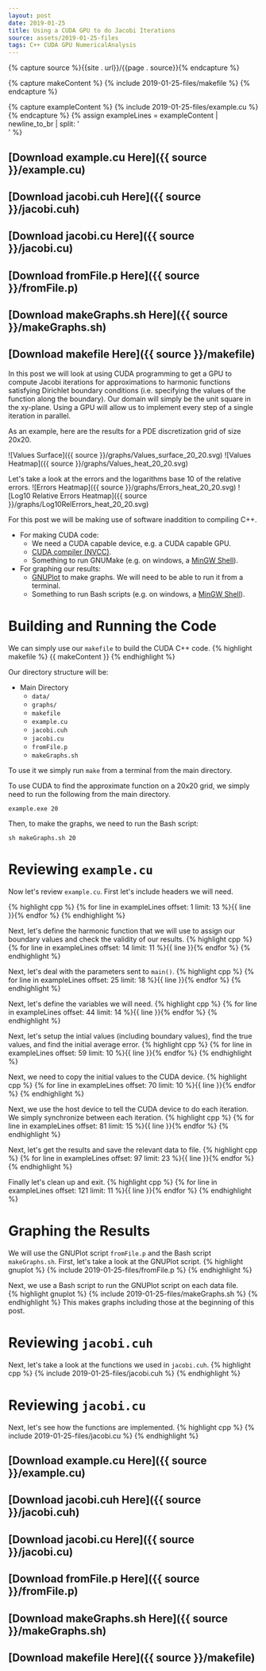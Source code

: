 ```yaml
---
layout: post
date: 2019-01-25
title: Using a CUDA GPU to do Jacobi Iterations
source: assets/2019-01-25-files
tags: C++ CUDA GPU NumericalAnalysis
---
```


{% capture source %}{{site . url}}/{{page . source}}{% endcapture %}

{% capture makeContent %}
{% include 2019-01-25-files/makefile %}
{% endcapture %}

{% capture exampleContent %}
{% include 2019-01-25-files/example.cu %}
{% endcapture %}
{% assign exampleLines = exampleContent | newline_to_br | split: '<br />' %} 

## [Download example.cu Here]({{ source }}/example.cu)
## [Download jacobi.cuh Here]({{ source }}/jacobi.cuh)
## [Download jacobi.cu Here]({{ source }}/jacobi.cu)
## [Download fromFile.p Here]({{ source }}/fromFile.p)
## [Download makeGraphs.sh Here]({{ source }}/makeGraphs.sh) 
## [Download makefile Here]({{ source }}/makefile)

In this post we will look at using CUDA programming to get a GPU to compute Jacobi iterations for approximations
to harmonic functions satisfying Dirichlet boundary conditions (i.e. specifying the values of the function along
the boundary). Our domain will simply be the unit square in the xy-plane. Using a GPU will allow us to implement
every step of a single iteration in parallel.

As an example, here are the results for a PDE discretization grid of size 20x20.

![Values Surface]({{ source }}/graphs/Values_surface_20_20.svg)
![Values Heatmap]({{ source }}/graphs/Values_heat_20_20.svg)

Let's take a look at the errors and the logarithms base 10 of the relative errors.
![Errors Heatmap]({{ source }}/graphs/Errors_heat_20_20.svg)
![Log10 Relative Errors Heatmap]({{ source }}/graphs/Log10RelErrors_heat_20_20.svg)

For this post we will be making use of software inaddition to compiling C++.
* For making CUDA code:
    * We need a CUDA capable device, e.g. a CUDA capable GPU.
    * [CUDA compiler (NVCC)](https://developer.nvidia.com/cuda-llvm-compiler).
    * Something to run GNUMake (e.g. on windows, a [MinGW Shell](http://www.mingw.org/wiki/getting_started)).
* For graphing our results:
    * [GNUPlot](http://www.gnuplot.info/) to make graphs. We will need to be able to run it from a terminal.
    * Something to run Bash scripts (e.g. on windows, a [MinGW Shell](http://www.mingw.org/wiki/getting_started)).

# Building and Running the Code

We can simply use our `makefile` to build the CUDA C++ code.
{% highlight makefile %}
{{ makeContent }}
{% endhighlight %}

Our directory structure will be: 
* Main Directory
    * `data/`
    * `graphs/`
    * `makefile`
    * `example.cu`
    * `jacobi.cuh`
    * `jacobi.cu`
    * `fromFile.p`
    * `makeGraphs.sh` 

To use it we simply run `make` from a terminal from the main directory.

To use CUDA to find the approximate function on a 20x20 grid, we simply need to run the following
from the main directory.
``` terminal
example.exe 20
```
Then, to make the graphs, we need to run the Bash script:
```
sh makeGraphs.sh 20
```

# Reviewing `example.cu`

Now let's review `example.cu`. First let's include headers we will need.

{% highlight cpp %}
{% for line in exampleLines offset: 1 limit: 13 %}{{ line }}{% endfor %}
{% endhighlight %}

Next, let's define the harmonic function that we will use to assign our boundary values and check
the validity of our results.
{% highlight cpp %}
{% for line in exampleLines offset: 14 limit: 11 %}{{ line }}{% endfor %}
{% endhighlight %}

Next, let's deal with the parameters sent to `main()`.
{% highlight cpp %}
{% for line in exampleLines offset: 25 limit: 18 %}{{ line }}{% endfor %}
{% endhighlight %}

Next, let's define the variables we will need.
{% highlight cpp %}
{% for line in exampleLines offset: 44 limit: 14 %}{{ line }}{% endfor %}
{% endhighlight %}

Next, let's setup the intial values (including boundary values), find the true values, and find the
initial average error.
{% highlight cpp %}
{% for line in exampleLines offset: 59 limit: 10 %}{{ line }}{% endfor %}
{% endhighlight %}

Next, we need to copy the initial values to the CUDA device.
{% highlight cpp %}
{% for line in exampleLines offset: 70 limit: 10 %}{{ line }}{% endfor %}
{% endhighlight %}

Next, we use the host device to tell the CUDA device to do each iteration. We simply synchronize between
each iteration.
{% highlight cpp %}
{% for line in exampleLines offset: 81 limit: 15 %}{{ line }}{% endfor %}
{% endhighlight %}

Next, let's get the results and save the relevant data to file.
{% highlight cpp %}
{% for line in exampleLines offset: 97 limit: 23 %}{{ line }}{% endfor %}
{% endhighlight %}

Finally let's clean up and exit.
{% highlight cpp %}
{% for line in exampleLines offset: 121 limit: 11 %}{{ line }}{% endfor %}
{% endhighlight %}

# Graphing the Results

We will use the GNUPlot script `fromFile.p` and the Bash script `makeGraphs.sh`. First, let's take a look
at the GNUPlot script.
{% highlight gnuplot %}
{% include 2019-01-25-files/fromFile.p %}
{% endhighlight %}

Next, we use a Bash script to run the GNUPlot script on each data file.  
{% highlight gnuplot %}
{% include 2019-01-25-files/makeGraphs.sh %}
{% endhighlight %}
This makes graphs including those at the beginning of this post.

# Reviewing `jacobi.cuh`

Next, let's take a look at the functions we used in `jacobi.cuh`.
{% highlight cpp %}
{% include 2019-01-25-files/jacobi.cuh %}
{% endhighlight %}

# Reviewing `jacobi.cu`

Next, let's see how the functions are implemented.
{% highlight cpp %}
{% include 2019-01-25-files/jacobi.cu %}
{% endhighlight %}

## [Download example.cu Here]({{ source }}/example.cu)
## [Download jacobi.cuh Here]({{ source }}/jacobi.cuh)
## [Download jacobi.cu Here]({{ source }}/jacobi.cu)
## [Download fromFile.p Here]({{ source }}/fromFile.p)
## [Download makeGraphs.sh Here]({{ source }}/makeGraphs.sh) 
## [Download makefile Here]({{ source }}/makefile)


